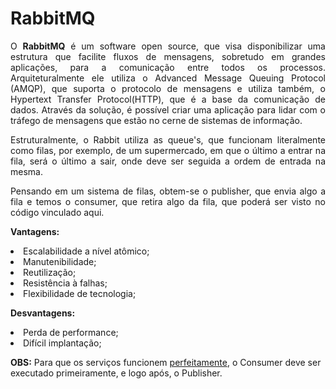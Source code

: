 # RabbitMQ

<p style="text-align: justify;">O <b>RabbitMQ</b> é um software open source, que visa disponibilizar uma estrutura que facilite fluxos de mensagens, sobretudo em grandes aplicações, para a comunicação entre todos os processos. Arquiteturalmente ele utiliza o Advanced Message Queuing Protocol (AMQP), que suporta o protocolo de mensagens e utiliza também, o Hypertext Transfer Protocol(HTTP), que é a base da comunicação de dados. Através da solução, é possível criar uma aplicação para lidar com o tráfego de mensagens que estão no cerne de sistemas de informação.
<p style="text-align: justify;">Estruturalmente, o Rabbit utiliza as queue's, que funcionam literalmente como filas, por exemplo, de um supermercado, em que o último a entrar na fila, será o último a sair, onde deve ser seguida a ordem de entrada na mesma.
<p style="text-align: justify;">Pensando em um sistema de filas, obtem-se o publisher, que envia algo a fila e temos o consumer, que retira algo da fila, que poderá ser visto no código vinculado aqui.

<p><b>Vantagens:</b>
  <li>Escalabilidade a nível atômico;</li>
  <li>Manutenibilidade;</li>
  <li>Reutilização;</li>
  <li>Resistência à falhas;</li>
  <li>Flexibilidade de tecnologia;</li>
  <p>
<p><b>Desvantagens:</b>
  <li>Perda de performance;</li>
  <li>Difícil implantação;</li>
<p>
  <p><b>OBS:</b> Para que os serviços funcionem <u>perfeitamente</u>, o Consumer deve ser executado primeiramente, e logo após, o Publisher.
